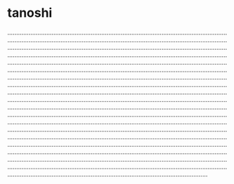 # tanoshi

.....................................................................................................................................................................................................................................................................................................................................................................................................................................................................................................................................................................................................................................................................................................................................................................................................................................................................................................................................................................................................................................................................................................................................................................................................................................................................................................................................................................................................................................................................................................................................................................................................................................................................................................................................................................................................................................................................................................................................................................................................................................................................................................................................................................................................................................................................................................................................................................................................................................................................................................................................................................